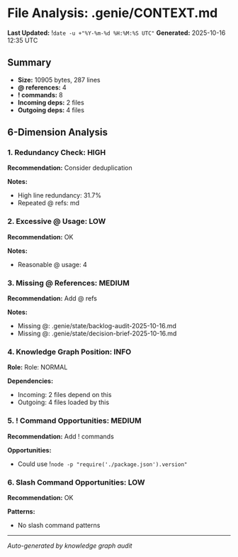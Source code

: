# File Analysis: .genie/CONTEXT.md
**Last Updated:** !`date -u +"%Y-%m-%d %H:%M:%S UTC"`
**Generated:** 2025-10-16 12:35 UTC

## Summary

- **Size:** 10905 bytes, 287 lines
- **@ references:** 4
- **! commands:** 8
- **Incoming deps:** 2 files
- **Outgoing deps:** 4 files

## 6-Dimension Analysis

### 1. Redundancy Check: HIGH

**Recommendation:** Consider deduplication

**Notes:**
- High line redundancy: 31.7%
- Repeated @ refs: md

### 2. Excessive @ Usage: LOW

**Recommendation:** OK

**Notes:**
- Reasonable @ usage: 4

### 3. Missing @ References: MEDIUM

**Recommendation:** Add @ refs

**Notes:**
- Missing @: .genie/state/backlog-audit-2025-10-16.md
- Missing @: .genie/state/decision-brief-2025-10-16.md

### 4. Knowledge Graph Position: INFO

**Role:** Role: NORMAL

**Dependencies:**
- Incoming: 2 files depend on this
- Outgoing: 4 files loaded by this

### 5. ! Command Opportunities: MEDIUM

**Recommendation:** Add ! commands

**Opportunities:**
- Could use !`node -p "require('./package.json').version"`

### 6. Slash Command Opportunities: LOW

**Recommendation:** OK

**Patterns:**
- No slash command patterns

---

*Auto-generated by knowledge graph audit*
